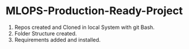 # MLOPS-Production-Ready-Project
1. Repos created and Cloned in local System with git Bash.
2. Folder Structure created.
3. Requirements added and installed.
